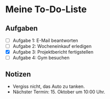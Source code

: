 # Meine To-Do-Liste

## Aufgaben

- [ ] Aufgabe 1: E-Mail beantworten
- [ ] Aufgabe 2: Wocheneinkauf erledigen
- [x] Aufgabe 3: Projektbericht fertigstellen
- [ ] Aufgabe 4: Gym besuchen

## Notizen

- Vergiss nicht, das Auto zu tanken.
- Nächster Termin: 15. Oktober um 10:00 Uhr.
